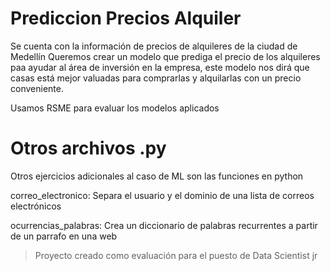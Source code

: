 # Prediccion Precios Alquiler

Se cuenta con la información de precios de alquileres de la ciudad de Medellín
Queremos crear un modelo que prediga el precio de los alquileres paa ayudar al área de inversión en la empresa, este modelo nos dirá que casas está mejor valuadas para comprarlas y alquilarlas con un precio conveniente.

Usamos RSME para evaluar los modelos aplicados

# Otros archivos .py

Otros ejercicios adicionales al caso de ML son las funciones en python

correo_electronico: Separa el usuario y el dominio de una lista de correos electrónicos

ocurrencias_palabras: Crea un diccionario de palabras recurrentes a partir de un parrafo en una web



> Proyecto creado como evaluación para el puesto de Data Scientist jr
